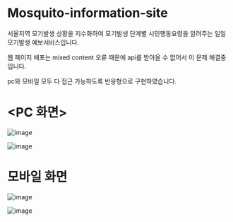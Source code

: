 # Mosquito-information-site

서울지역 모기발생 상황을 지수화하여 모기발생 단계별 시민행동요령을 알려주는 일일 모기발생 예보서비스입니다.

웹 페이지 배포는 mixed content 오류 때문에 api를 받아올 수 없어서 이 문제 해결중입니다.

pc와 모바일 모두 다 접근 가능하도록 반응형으로 구현하였습니다.

# <PC 화면>
![image](https://github.com/99andrew99/Mosquito-information-site/assets/66951806/85286519-a712-4e28-8e22-5602399054fa)


![image](https://github.com/99andrew99/Mosquito-information-site/assets/66951806/f9031bb9-15cd-4205-ad06-2e116ca83fb0)


# 모바일 화면

![image](https://github.com/99andrew99/Mosquito-information-site/assets/66951806/24e86e15-36e1-46f9-9ad2-3d140e7151d9)


![image](https://github.com/99andrew99/Mosquito-information-site/assets/66951806/3b60a48e-b557-44c8-8625-5b56ea34c03c)
